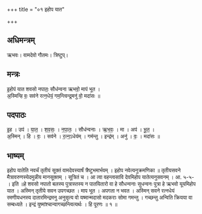 +++
title = "०१ इहोप यात"

+++
## अधिमन्त्रम्
ऋभवः। वामदेवो गौतमः। त्रिष्टुप्।

## मन्त्रः
इ॒होप॑ यात शवसो नपातः॒ सौध॑न्वना ऋभवो॒ माप॑ भूत ।  
अ॒स्मिन्हि वः॒ सव॑ने रत्न॒धेयं॒ गम॒न्त्विन्द्र॒मनु॑ वो॒ मदा॑सः ॥

## पदपाठः
इ॒ह । उप॑ । या॒त॒ । श॒व॒सः॒ । न॒पा॒तः॒ । सौध॑न्वनाः । ऋ॒भ॒वः॒ । मा । अप॑ । भू॒त॒ ।  
अ॒स्मिन् । हि । वः॒ । सव॑ने । र॒त्न॒ऽधेय॑म् । गम॑न्तु । इन्द्र॑म् । अनु॑ । वः॒ । मदा॑सः ॥

## भाष्यम्
इहोप यातेति नवर्चं तृतीयं सूक्तं वामदेवस्यार्षं त्रैष्टुभमार्भवम् । इहोप नवेत्यनुक्रमणिका ॥ तृतीयसवने मैत्रावरुणस्येदमुन्नीय मानसूक्तम् । सूत्रितं च । आ त्वा वहन्त्वसावि देवमिहोप यातेत्यनुसवनम् । आ. ५-५- । इति ॥हे शवसो नपातो बलस्य पुत्रास्तस्य न पातयितारो वा हे सौधन्वनाः सुधन्वनः पुत्रा हे ऋभवो यूयमिहोप यात । अस्मिन् तृतीये सवन उपगच्छत । माप भूत । अपगता न भवत । अस्मिन् सवने रत्नधेयं रमणीयधनस्य दातारमिन्द्रमनु अनुसृत्य वो यष्मान्मदासो मदकराः सोमा गमन्तु । गच्छन्तु अन्विति क्रियया वा सम्बध्यते । इन्द्रं युष्मांश्चान्वागच्छन्त्वित्यर्थः । हि पूरणः ॥ १ ॥
